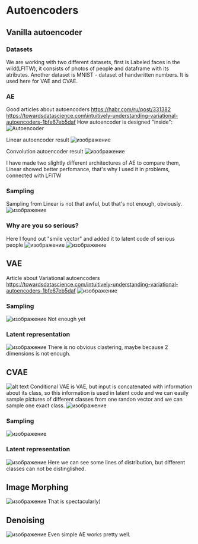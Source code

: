 # Autoencoders
## Vanilla autoencoder
### Datasets
We are working with two different datasets, first is Labeled faces in the wild(LFITW), it consists of photos of people and dataframe with its atributes. Another dataset is MNIST - dataset of handwritten numbers. It is used here for VAE and CVAE.
### AE
Good articles about autoencoders https://habr.com/ru/post/331382 
https://towardsdatascience.com\intuitively-understanding-variational-autoencoders-1bfe67eb5daf
How autoencoder is designed "inside":
<img src="https://i.imgur.com/nVJAtMT.png" alt="Autoencoder">

Linear autoencoder result
![изображение](https://user-images.githubusercontent.com/79093859/134654548-14342e02-6b6a-4235-8985-2ff254263a2e.png)

Convolution autoencoder result
![изображение](https://user-images.githubusercontent.com/79093859/134654653-92728da6-f29e-4b5c-b4e2-b306372f8317.png)

I have made two slightly different architectures of AE to compare them, Linear showed better perfomance, that's why I used it in problems, connected with LFITW

### Sampling
Sampling from Linear is not that awful, but that's not enough, obviously.
![изображение](https://user-images.githubusercontent.com/79093859/134654462-7bc75605-e621-4dd5-a2b7-c85ea60da699.png)

### Why are you so serious?
Here I found out "smile vector" and added it to latent code of serious people
![изображение](https://user-images.githubusercontent.com/79093859/134656550-890533c0-d5ad-4e97-8e5d-d7a21e6f5e15.png)
![изображение](https://user-images.githubusercontent.com/79093859/134656572-4c53090d-0198-460f-872c-124666068905.png)


## VAE
Article about Variational autoencoders https://towardsdatascience.com/intuitively-understanding-variational-autoencoders-1bfe67eb5daf
![изображение](https://user-images.githubusercontent.com/79093859/134656867-7c3d13f7-efc6-4dc1-bc01-d705cc4b3d63.png)
### Sampling
![изображение](https://user-images.githubusercontent.com/79093859/134656921-71e03cf7-3f09-49c7-b8f5-a55ad7751fe1.png)
Not enough yet
### Latent representation
![изображение](https://user-images.githubusercontent.com/79093859/134657070-7cdf7503-f6fc-4862-a015-a9a344344e77.png)
There is no obvious clastering, maybe because 2 dimensions is not enough.
## CVAE
![alt text](https://i.ibb.co/2tsWknB/Screen-Shot-2020-01-15-at-9-02-15-PM.png)
Conditional VAE is VAE, but input is concatenated with information about its class, so this information is used in latent code and we can easily sample pictures of different classes from one randon vector and we can sample one exact class.
![изображение](https://user-images.githubusercontent.com/79093859/134657227-0e817de8-e6c9-4f54-9b11-9ac262f8c924.png)
### Sampling
![изображение](https://user-images.githubusercontent.com/79093859/134657348-6c50316f-c0ad-4049-8f1b-d8344798d048.png)
### Latent representation
![изображение](https://user-images.githubusercontent.com/79093859/134657405-b7cc073c-95c3-4a94-910b-9aac9215d78e.png)
Here we can see some lines of distribution, but different classes can not be distinglished.

## Image Morphing
![изображение](https://user-images.githubusercontent.com/79093859/134657500-92142ece-1630-4b84-a8c1-1e4f2912e9bc.png)
That is spectacularly)

## Denoising
![изображение](https://user-images.githubusercontent.com/79093859/134657558-13a208cb-9c3b-4969-b438-6eb511042759.png)
Even simple AE works pretty well.
